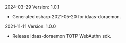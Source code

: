 2024-03-29 Version: 1.0.1
- Generated csharp 2021-05-20 for idaas-doraemon.

2021-11-11 Version: 1.0.0
- Release idaas-doraemon TOTP WebAuthn sdk.

